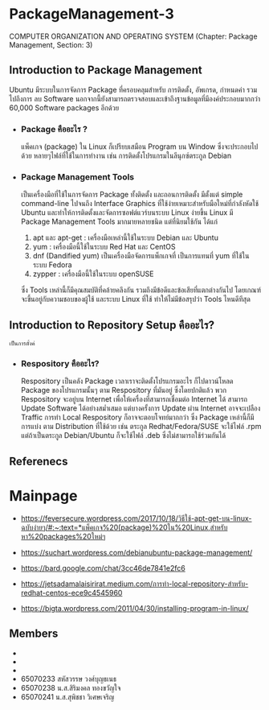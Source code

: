 # PackageManagement-3
COMPUTER ORGANIZATION AND OPERATING SYSTEM (Chapter: Package Management, Section: 3)

## Introduction to Package Management ##
  Ubuntu มีระบบในการจัดการ Package ที่ครอบคลุมสำหรับ การติดตั้ง, อัพเกรด, กำหนดค่า รวมไปถึงการ ลบ Software นอกจากนี้ยังสามารถตรวจสอบและเข้าถึงฐานข้อมูลที่มีองค์ประกอบมากกว่า 60,000 Software packages อีกด้วย 
  

- ### Package คืออะไร ? ###
  แพ็คเกจ (package) ใน Linux ก็เปรียบเสมือน Program บน Window ซึ่งจะประกอบไปด้วย หลายๆไฟล์ที่ใช้ในการทำงาน เช่น การติดตั้งโปรแกรมในลีนุกซ์ตระกูล Debian

- ### Package Management Tools ###

  เป็นเครื่องมือที่ใช้ในการจัดการ Package ทั้งติดตั้ง และถอนการติดตั้ง มีตั้งแต่ simple command-line ไปจนถึง Interface Graphics ที่ใช้ง่ายเหมาะสำหรับมือใหม่ที่กำลังหัดใช้ Ubuntu และทำให้การติดตั้งและจัดการซอฟต์แวร์บนระบบ Linux ง่ายขึ้น
  Linux มี Package Management Tools มากมายหลายชนิด แต่ที่นิยมใช้กัน ได้แก่
  1. apt และ apt-get : เครื่องมือเหล่านี้ใช้ในระบบ Debian และ Ubuntu
  2. yum : เครื่องมือนี้ใช้ในระบบ Red Hat และ CentOS
  3. dnf (Dandified yum) เป็นเครื่องมือจัดการแพ็กเกจที่ เป็นการแทนที่ yum ที่ใช้ในระบบ Fedora
  4. zypper : เครื่องมือนี้ใช้ในระบบ openSUSE

  ซึ่ง Tools เหล่านี้ก็มีคุณสมบัติที่คล้ายคลึงกัน รวมถึงมีข้อดีและข้อเสียที่แตกต่างกันไป โดยเกณฑ์จะขึ้นอยู่กับความชอบของผู้ใช้ และระบบ Linux ที่ใช้ ทำให้ไม่มีข้อสรุปว่า Tools ไหนดีทีสุด

## Introduction to Repository Setup คืออะไร? ##
    เป็นการตั้งค่
- ### Respository คืออะไร? ###
    Respository เป็นคลัง Package เวลาเราจะติดตั้งโปรแกรมอะไร ก็ไปดาวน์โหลด Package ของโปรแกรมนั้นๆ ตาม Respository ที่มันอยู่ ซึ่งโดยปกติแล้ว พวก Respository จะอยู่บน Internet เพื่อให้เครื่องที่สามารถเชื่อมต่อ Internet ได้ สามารถ Update Software ได้อย่างสม่ำเสมอ แต่บางครั้งการ Update ผ่าน Internet อาจจะเปลือง Traffic การทำ Local Respository ก็อาจจะตอบโจทย์มากกว่า ซึ่ง Package เหล่านี้ก็มีการแบ่ง ตาม Distribution ที่ใช้ด้วย เช่น ตระกูล Redhat/Fedora/SUSE จะใช้ไฟล์ .rpm แต่ถ้าเป็นตระกูล Debian/Ubuntu ก็จะใช้ไฟล์ .deb ซึ่งไม่สามารถใช้ร่วมกันได้

## Referenecs ##
# Mainpage #
-  https://feversecure.wordpress.com/2017/10/18/วิธีใช้-apt-get-บน-linux-ฉบับง่ายๆ/#:~:text=*แพ็คเกจ%20(package)%20ใน%20Linux,สำหรับหา%20packages%20ใหม่ๆ

- https://suchart.wordpress.com/debianubuntu-package-management/

- https://bard.google.com/chat/3cc46de7841e2fc6

- https://jetsadamalaisirirat.medium.com/การทำ-local-repository-สำหรับ-redhat-centos-ece9c4545960

- https://bigta.wordpress.com/2011/04/30/installing-program-in-linux/ 

## Members ##
-
-
-
- 65070233 สหัสวรรษ วงศ์บุญธเนธ
- 65070238 น.ส.สิริมงคล ทองขวัญใจ
- 65070241 น.ส.สุพิชชา วิเศษเจริญ
